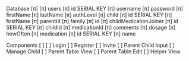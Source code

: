 Database [π]
    [π] users
        [π] id SERIAL KEY
        [π] username
        [π] password
        [π] firstName
        [π] lastName
        [π] authLevel
    [π] child
        [π] id SERIAL KEY
        [π] firstName
        [π] parentId
    [π] family
        [π] id
    [π] childMedicationJoiner
        [π] id SERIAL KEY 
        [π] childId
        [π] medicationId
        [π] comments
        [π] dosage
        [π] howOften
    [π] medication
        [π] id SERIAL KEY
        [π] name

Components [ ]
    [ ] Login
    [ ] Register
    [ ] Invite
    [ ] Parent Child Input
    [ ] Manage Child
    [ ] Parent Table View
    [ ] Parent Table Edit
    [ ] Helper View